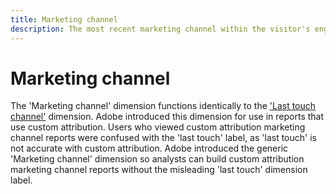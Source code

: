 ```yaml
---
title: Marketing channel
description: The most recent marketing channel within the visitor's engagement expiration.
---
```


# Marketing channel

The 'Marketing channel' dimension functions identically to the ['Last touch channel'](last-touch-channel.md) dimension. Adobe introduced this dimension for use in reports that use custom attribution. Users who viewed custom attribution marketing channel reports were confused with the 'last touch' label, as 'last touch' is not accurate with custom attribution. Adobe introduced the generic 'Marketing channel' dimension so analysts can build custom attribution marketing channel reports without the misleading 'last touch' dimension label.
